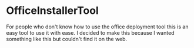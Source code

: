 # OfficeInstallerTool
For people who don't know how to use the office deployment tool this is an easy tool to use it with ease. I decided to make this because I wanted something like this but couldn't find it on the web.
